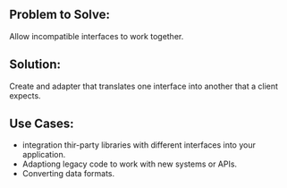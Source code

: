 ## Problem to Solve:
Allow incompatible interfaces to work together.

## Solution:
Create and adapter that translates one interface into another that a client expects.

## Use Cases:
- integration thir-party libraries with different interfaces into your application.
- Adaptiong legacy code to work with new systems or APIs.
- Converting data formats.
